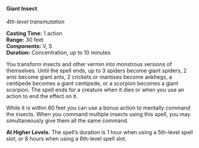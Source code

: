 #### Giant Insect
<!-- markdownlint-disable link-image-reference-definitions -->
[_metadata_:spell_name]:- "Giant Insect"
[_metadata_:spell_level]:- "4"
[_metadata_:spell_school]:- "transmutation"
[_metadata_:ritual]:- "false"
[_metadata_:casting_time_amount]:- "1"
[_metadata_:casting_time_unit]:- "action"
[_metadata_:range]:- "30 feet"
[_metadata_:target]:- "Up to 3 spiders, 2 ants, 2 crickets or mantises, a centipede, or a scorpion"
[_metadata_:components_verbal]:- "true"
[_metadata_:components_somatic]:- "true"
[_metadata_:components_material]:- "false"
[_metadata_:duration]:- "10 minutes"
[_metadata_:concentration]:- "true"
[_metadata_:compared_to_wotc_srd_5.1]:- "mechanics_different_wording_different"
[_metadata_:compared_to_a5e_srd]:- "mechanics_same_wording_same"
<!-- markdownlint-disable-next-line no-emphasis-as-heading -->
_4th-level transmutation_

**Casting Time:** 1 action \
**Range:** 30 feet \
**Components:** V, S \
**Duration:** Concentration, up to 10 minutes

You transform insects and other vermin into monstrous versions of themselves.
Until the spell ends, up to 3 spiders become <span class="monster monster-Giant_Spider_giant_spider">giant spiders</span>, 2 ants become <span class="monster">giant ants</span>, 2 crickets or mantises become <span class="monster monster-Ankheg_ankheg">ankhegs</span>, a centipede becomes a <span class="monster monster-Giant_Centipede_giant_centipede">giant centipede</span>, or a scorpion becomes a <span class="monster monster-Giant_Scorpion_giant_scorpion">giant scorpion</span>.
The spell ends for a creature when it dies or when you use an action to end the effect on it.

While it is within 60 feet you can use a bonus action to mentally command the insects.
When you command multiple insects using this spell, you may simultaneously give them all the same command.

**At Higher Levels.**
The spell’s duration is 1 hour when using a 5th-level spell slot, or 8 hours when using a 6th-level spell slot.

